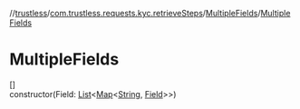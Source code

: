 //[trustless](../../../index.md)/[com.trustless.requests.kyc.retrieveSteps](../index.md)/[MultipleFields](index.md)/[MultipleFields](-multiple-fields.md)

# MultipleFields

[]\
constructor(Field: [List](https://kotlinlang.org/api/latest/jvm/stdlib/kotlin.collections/-list/index.html)&lt;[Map](https://kotlinlang.org/api/latest/jvm/stdlib/kotlin.collections/-map/index.html)&lt;[String](https://kotlinlang.org/api/latest/jvm/stdlib/kotlin/-string/index.html), [Field](../-field/index.md)&gt;&gt;)
